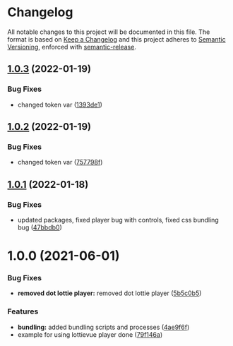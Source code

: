 # Changelog
All notable changes to this project will be documented in this file.
The format is based on [Keep a Changelog](https://keepachangelog.com/en/1.0.0/) and this project adheres to [Semantic Versioning](https://semver.org/spec/v2.0.0.html), enforced with [semantic-release](https://github.com/semantic-release/semantic-release).


## [1.0.3](https://github.com/LottieFiles/lottie-vue/compare/v1.0.2...v1.0.3) (2022-01-19)


### Bug Fixes

* changed token var ([1393de1](https://github.com/LottieFiles/lottie-vue/commit/1393de12f3880937fc837de1539d36a002547a86))

## [1.0.2](https://github.com/LottieFiles/lottie-vue/compare/v1.0.1...v1.0.2) (2022-01-19)


### Bug Fixes

* changed token var ([757798f](https://github.com/LottieFiles/lottie-vue/commit/757798f906b6ce594154187d0273b108197eb3af))

## [1.0.1](https://github.com/LottieFiles/lottie-vue/compare/v1.0.0...v1.0.1) (2022-01-18)


### Bug Fixes

* updated packages, fixed player bug with controls, fixed css bundling bug ([47bbdb0](https://github.com/LottieFiles/lottie-vue/commit/47bbdb0ee51dd8771a078fb7370ce75acbf00d40))

# 1.0.0 (2021-06-01)


### Bug Fixes

* **removed dot lottie player:** removed dot lottie player ([5b5c0b5](https://github.com/LottieFiles/lottie-vue/commit/5b5c0b5f91fa96c6501e69c62d7473b18b3e9dd3))


### Features

* **bundling:** added bundling scripts and processes ([4ae9f6f](https://github.com/LottieFiles/lottie-vue/commit/4ae9f6fd101aaa10da2dfd23bf9d752ab9a71293))
* example for using lottievue player done ([79f146a](https://github.com/LottieFiles/lottie-vue/commit/79f146a91fed1717c4df7a6b81d3ba7561cdacd2))

